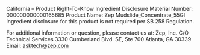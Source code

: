  
 
 
California – Product Right-To-Know Ingredient Disclosure 
Material Number: 000000000000165685 
Product Name: Zep Mudslide_Concentrate_55Gl 
Ingredient disclosure for this product is not required per SB 258 Regulation. 
 
For additional information or question, please contact us at: 
Zep, Inc. 
C/O Technical Services 
3330 Cumberland Blvd. SE, Ste 700 
Atlanta, GA 30339 
Email: asktech@zep.com 
 
 
 
 
